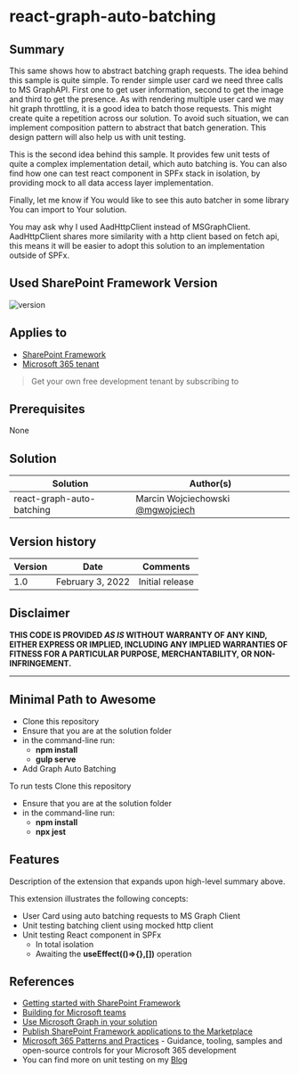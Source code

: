 # react-graph-auto-batching

## Summary

This same shows how to abstract batching graph requests. The idea behind this sample is quite simple. To render simple user card we need three calls to MS GraphAPI.
First one to get user information, second to get the image and third to get the presence. As with rendering multiple user card we may hit graph throttling, 
it is a good idea to batch those requests. This might create quite a repetition across our solution.
To avoid such situation, we can implement composition pattern to abstract that batch generation. This design pattern will also help us with unit testing.

This is the second idea behind this sample. It provides few unit tests of quite a complex implementation detail, which auto batching is.
You can also find how one can test react component in SPFx stack in isolation, by providing mock to all data access layer implementation.

Finally, let me know if You would like to see this auto batcher in some library You can import to Your solution.

You may ask why I used AadHttpClient instead of MSGraphClient. AadHttpClient shares more similarity with a http client based on fetch api, this means it will be easier to adopt this solution to an implementation outside of SPFx. 

## Used SharePoint Framework Version

![version](https://img.shields.io/badge/version-1.13-green.svg)

## Applies to

- [SharePoint Framework](https://aka.ms/spfx)
- [Microsoft 365 tenant](https://docs.microsoft.com/en-us/sharepoint/dev/spfx/set-up-your-developer-tenant)

> Get your own free development tenant by subscribing to 

## Prerequisites

None

## Solution

Solution|Author(s)
--------|---------
react-graph-auto-batching | Marcin Wojciechowski [@mgwojciech](https://twitter.com/mgwojciech)

## Version history

Version|Date|Comments
-------|----|--------
1.0|February 3, 2022|Initial release

## Disclaimer

**THIS CODE IS PROVIDED *AS IS* WITHOUT WARRANTY OF ANY KIND, EITHER EXPRESS OR IMPLIED, INCLUDING ANY IMPLIED WARRANTIES OF FITNESS FOR A PARTICULAR PURPOSE, MERCHANTABILITY, OR NON-INFRINGEMENT.**

---

## Minimal Path to Awesome

- Clone this repository
- Ensure that you are at the solution folder
- in the command-line run:
  - **npm install**
  - **gulp serve**
- Add Graph Auto Batching

To run tests
 Clone this repository
- Ensure that you are at the solution folder
- in the command-line run:
  - **npm install**
  - **npx jest**

## Features

Description of the extension that expands upon high-level summary above.

This extension illustrates the following concepts:

- User Card using auto batching requests to MS Graph Client
- Unit testing batching client using mocked http client 
- Unit testing React component in SPFx 
  - In total isolation
  - Awaiting the **useEffect(()=>{},[])** operation

## References

- [Getting started with SharePoint Framework](https://docs.microsoft.com/en-us/sharepoint/dev/spfx/set-up-your-developer-tenant)
- [Building for Microsoft teams](https://docs.microsoft.com/en-us/sharepoint/dev/spfx/build-for-teams-overview)
- [Use Microsoft Graph in your solution](https://docs.microsoft.com/en-us/sharepoint/dev/spfx/web-parts/get-started/using-microsoft-graph-apis)
- [Publish SharePoint Framework applications to the Marketplace](https://docs.microsoft.com/en-us/sharepoint/dev/spfx/publish-to-marketplace-overview)
- [Microsoft 365 Patterns and Practices](https://aka.ms/m365pnp) - Guidance, tooling, samples and open-source controls for your Microsoft 365 development
- You can find more on unit testing on my [Blog](https://mgwdevcom.wordpress.com)